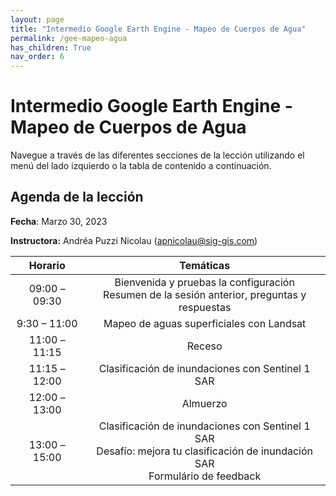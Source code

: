 ```yaml
---
layout: page
title: "Intermedio Google Earth Engine - Mapeo de Cuerpos de Agua"
permalink: /gee-mapeo-agua
has_children: True
nav_order: 6
---
```


# Intermedio Google Earth Engine - Mapeo de Cuerpos de Agua

Navegue a través de las diferentes secciones de la lección utilizando el menú del lado izquierdo o la tabla de contenido a continuación.

## Agenda de la lección

**Fecha**: Marzo 30, 2023

**Instructora:** Andréa Puzzi Nicolau ([apnicolau@sig-gis.com](apnicolau@sig-gis.com))

|    Horario    |                                                             Temáticas                                                            |
|:-------------:|:--------------------------------------------------------------------------------------------------------------------------------:|
| 09:00 – 09:30 |                  Bienvenida y pruebas  la configuración<br>Resumen de la sesión anterior, preguntas y respuestas                 |
|  9:30 – 11:00 |                                             Mapeo de aguas superficiales con Landsat                                             |
| 11:00 – 11:15 |                                                              Receso                                                              |
| 11:15 – 12:00 |                                         Clasificación de inundaciones con Sentinel 1 SAR                                         |
| 12:00 – 13:00 | Almuerzo                                                                                                                         |
|  13:00 –15:00 | Clasificación de inundaciones con Sentinel 1 SAR<br>Desafío: mejora tu clasificación de inundación SAR<br>Formulário de feedback |
